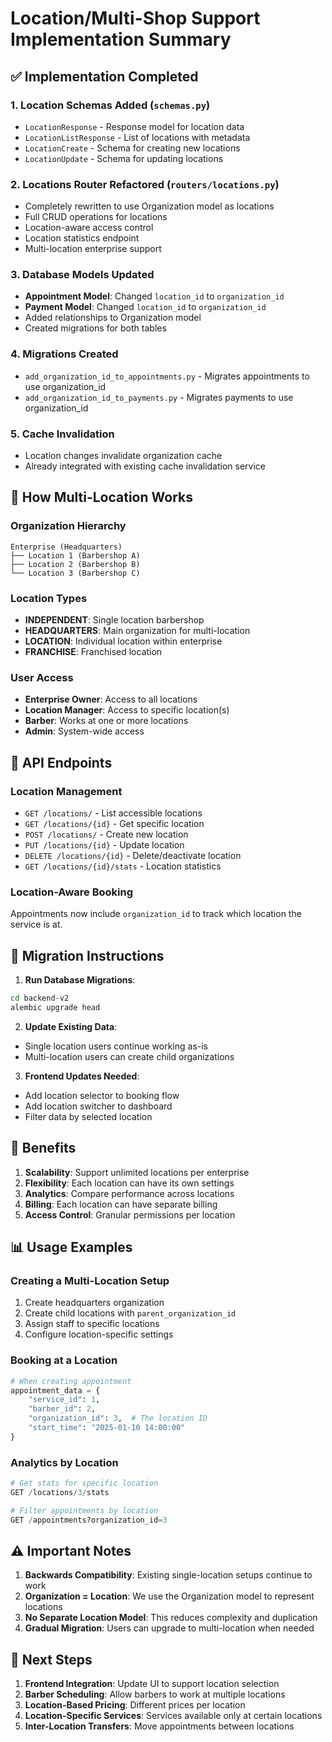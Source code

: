 # Location/Multi-Shop Support Implementation Summary

## ✅ Implementation Completed

### 1. **Location Schemas Added** (`schemas.py`)
- `LocationResponse` - Response model for location data
- `LocationListResponse` - List of locations with metadata
- `LocationCreate` - Schema for creating new locations
- `LocationUpdate` - Schema for updating locations

### 2. **Locations Router Refactored** (`routers/locations.py`)
- Completely rewritten to use Organization model as locations
- Full CRUD operations for locations
- Location-aware access control
- Location statistics endpoint
- Multi-location enterprise support

### 3. **Database Models Updated**
- **Appointment Model**: Changed `location_id` to `organization_id`
- **Payment Model**: Changed `location_id` to `organization_id`
- Added relationships to Organization model
- Created migrations for both tables

### 4. **Migrations Created**
- `add_organization_id_to_appointments.py` - Migrates appointments to use organization_id
- `add_organization_id_to_payments.py` - Migrates payments to use organization_id

### 5. **Cache Invalidation**
- Location changes invalidate organization cache
- Already integrated with existing cache invalidation service

## 🏢 How Multi-Location Works

### Organization Hierarchy
```
Enterprise (Headquarters)
├── Location 1 (Barbershop A)
├── Location 2 (Barbershop B)
└── Location 3 (Barbershop C)
```

### Location Types
- **INDEPENDENT**: Single location barbershop
- **HEADQUARTERS**: Main organization for multi-location
- **LOCATION**: Individual location within enterprise
- **FRANCHISE**: Franchised location

### User Access
- **Enterprise Owner**: Access to all locations
- **Location Manager**: Access to specific location(s)
- **Barber**: Works at one or more locations
- **Admin**: System-wide access

## 📍 API Endpoints

### Location Management
- `GET /locations/` - List accessible locations
- `GET /locations/{id}` - Get specific location
- `POST /locations/` - Create new location
- `PUT /locations/{id}` - Update location
- `DELETE /locations/{id}` - Delete/deactivate location
- `GET /locations/{id}/stats` - Location statistics

### Location-Aware Booking
Appointments now include `organization_id` to track which location the service is at.

## 🔄 Migration Instructions

1. **Run Database Migrations**:
```bash
cd backend-v2
alembic upgrade head
```

2. **Update Existing Data**:
- Single location users continue working as-is
- Multi-location users can create child organizations

3. **Frontend Updates Needed**:
- Add location selector to booking flow
- Add location switcher to dashboard
- Filter data by selected location

## 🎯 Benefits

1. **Scalability**: Support unlimited locations per enterprise
2. **Flexibility**: Each location can have its own settings
3. **Analytics**: Compare performance across locations
4. **Billing**: Each location can have separate billing
5. **Access Control**: Granular permissions per location

## 📊 Usage Examples

### Creating a Multi-Location Setup
1. Create headquarters organization
2. Create child locations with `parent_organization_id`
3. Assign staff to specific locations
4. Configure location-specific settings

### Booking at a Location
```python
# When creating appointment
appointment_data = {
    "service_id": 1,
    "barber_id": 2,
    "organization_id": 3,  # The location ID
    "start_time": "2025-01-10 14:00:00"
}
```

### Analytics by Location
```python
# Get stats for specific location
GET /locations/3/stats

# Filter appointments by location
GET /appointments?organization_id=3
```

## ⚠️ Important Notes

1. **Backwards Compatibility**: Existing single-location setups continue to work
2. **Organization = Location**: We use the Organization model to represent locations
3. **No Separate Location Model**: This reduces complexity and duplication
4. **Gradual Migration**: Users can upgrade to multi-location when needed

## 🚀 Next Steps

1. **Frontend Integration**: Update UI to support location selection
2. **Barber Scheduling**: Allow barbers to work at multiple locations
3. **Location-Based Pricing**: Different prices per location
4. **Location-Specific Services**: Services available only at certain locations
5. **Inter-Location Transfers**: Move appointments between locations